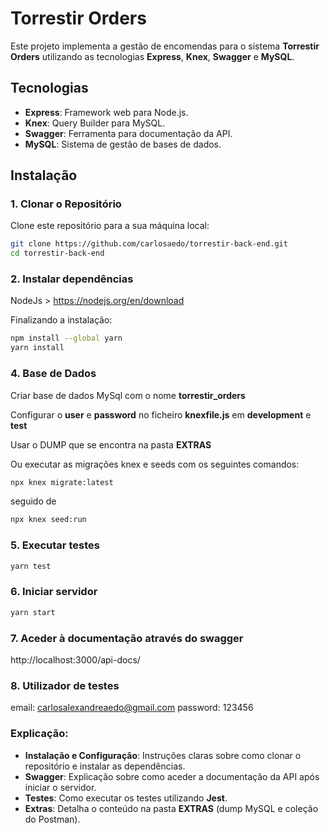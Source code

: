 # Torrestir Orders

Este projeto implementa a gestão de encomendas para o sistema **Torrestir Orders** utilizando as tecnologias **Express**, **Knex**, **Swagger** e **MySQL**.

## Tecnologias

- **Express**: Framework web para Node.js.
- **Knex**: Query Builder para MySQL.
- **Swagger**: Ferramenta para documentação da API.
- **MySQL**: Sistema de gestão de bases de dados.

## Instalação

### 1. Clonar o Repositório

Clone este repositório para a sua máquina local:

```bash
git clone https://github.com/carlosaedo/torrestir-back-end.git
cd torrestir-back-end
```

### 2. Instalar dependências

NodeJs > https://nodejs.org/en/download

Finalizando a instalação:

```bash
npm install --global yarn
yarn install
```

### 4. Base de Dados

Criar base de dados MySql com o nome **torrestir_orders**

Configurar o **user** e **password** no ficheiro **knexfile.js** em **development** e **test**

Usar o DUMP que se encontra na pasta **EXTRAS**

Ou executar as migrações knex e seeds com os seguintes comandos:

```bash
npx knex migrate:latest
```

seguido de

```bash
npx knex seed:run
```

### 5. Executar testes

```bash
yarn test
```

### 6. Iniciar servidor

```bash
yarn start
```

### 7. Aceder à documentação através do swagger

http://localhost:3000/api-docs/

### 8. Utilizador de testes

email: carlosalexandreaedo@gmail.com
password: 123456

### Explicação:

- **Instalação e Configuração**: Instruções claras sobre como clonar o repositório e instalar as dependências.
- **Swagger**: Explicação sobre como aceder a documentação da API após iniciar o servidor.
- **Testes**: Como executar os testes utilizando **Jest**.
- **Extras**: Detalha o conteúdo na pasta **EXTRAS** (dump MySQL e coleção do Postman).
